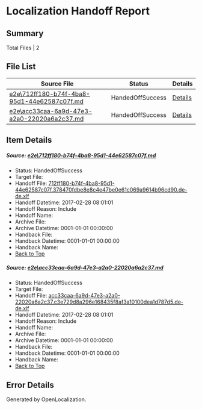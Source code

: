 # <a name='report-top'></a> Localization Handoff Report

## Summary
 Total Files | 2

## File List
 Source File | Status | Details 
 ----------- | ------ | ------- 
 [e2e\712ff180-b74f-4ba8-95d1-44e62587c07f.md](https://github.com/OpenLocalizationTestOrg/ol-test4/blob/7a0ced66f56593827b03ef569396420fd6c19f45/e2e/712ff180-b74f-4ba8-95d1-44e62587c07f.md) | HandedOffSuccess | [Details](#7c3bb8e11e26a97771c00eec9d68b16ab88ebae72)
 [e2e\acc33caa-6a9d-47e3-a2a0-22020a6a2c37.md](https://github.com/OpenLocalizationTestOrg/ol-test4/blob/7a0ced66f56593827b03ef569396420fd6c19f45/e2e/acc33caa-6a9d-47e3-a2a0-22020a6a2c37.md) | HandedOffSuccess | [Details](#7cb3e876f71052e47f35e6f520ac327c84049f0f3)

## Item Details
##### <a name='7c3bb8e11e26a97771c00eec9d68b16ab88ebae72'></a> Source: [e2e\712ff180-b74f-4ba8-95d1-44e62587c07f.md](https://github.com/OpenLocalizationTestOrg/ol-test4/blob/7a0ced66f56593827b03ef569396420fd6c19f45/e2e/712ff180-b74f-4ba8-95d1-44e62587c07f.md)
* Status: HandedOffSuccess
* Target File: 
* Handoff File: [712ff180-b74f-4ba8-95d1-44e62587c07f.378470fdbe8e8c4e47be0e61c069a9614b96cd90.de-de.xlf](https://github.com/OpenLocalizationTestOrg/ol-test4-handoff/blob/f56eb42ab5039dcf95f0bd6eeaa8757ac6014a67/ol-handoff/OpenLocalizationTestOrg/ol-test4-dede/xinjiang/ht/712ff180-b74f-4ba8-95d1-44e62587c07f.378470fdbe8e8c4e47be0e61c069a9614b96cd90.de-de.xlf)
* Handoff Datetime: 2017-02-28 08:01:01
* Handoff Reason: Include
* Handoff Name: 
* Archive File: 
* Archive Datetime: 0001-01-01 00:00:00
* Handback File: 
* Handback Datetime: 0001-01-01 00:00:00
* Handback Name: 
* [Back to Top](#report-top)

##### <a name='7cb3e876f71052e47f35e6f520ac327c84049f0f3'></a> Source: [e2e\acc33caa-6a9d-47e3-a2a0-22020a6a2c37.md](https://github.com/OpenLocalizationTestOrg/ol-test4/blob/7a0ced66f56593827b03ef569396420fd6c19f45/e2e/acc33caa-6a9d-47e3-a2a0-22020a6a2c37.md)
* Status: HandedOffSuccess
* Target File: 
* Handoff File: [acc33caa-6a9d-47e3-a2a0-22020a6a2c37.c3e729d8a296e168435f8af3a10100dea1d787d5.de-de.xlf](https://github.com/OpenLocalizationTestOrg/ol-test4-handoff/blob/f56eb42ab5039dcf95f0bd6eeaa8757ac6014a67/ol-handoff/OpenLocalizationTestOrg/ol-test4-dede/xinjiang/ht/acc33caa-6a9d-47e3-a2a0-22020a6a2c37.c3e729d8a296e168435f8af3a10100dea1d787d5.de-de.xlf)
* Handoff Datetime: 2017-02-28 08:01:01
* Handoff Reason: Include
* Handoff Name: 
* Archive File: 
* Archive Datetime: 0001-01-01 00:00:00
* Handback File: 
* Handback Datetime: 0001-01-01 00:00:00
* Handback Name: 
* [Back to Top](#report-top)


## Error Details

Generated by OpenLocalization.
